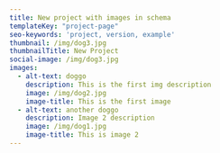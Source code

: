 ```yaml
---
title: New project with images in schema
templateKey: "project-page"
seo-keywords: 'project, version, example'
thumbnail: /img/dog3.jpg
thumbnailTitle: New Project
social-image: /img/dog3.jpg
images:
  - alt-text: doggo
    description: This is the first img description
    image: /img/dog2.jpg
    image-title: This is the first image
  - alt-text: another doggo
    description: Image 2 description
    image: /img/dog1.jpg
    image-title: This is image 2
---
```



